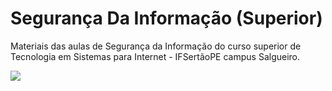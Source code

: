 # Segurança Da Informação (Superior)
Materiais das aulas de Segurança da Informação do curso superior de Tecnologia em Sistemas para Internet - IFSertãoPE campus Salgueiro.

<img src="https://infob.com.br/wp-content/uploads/2020/10/GuiaPequenasEmpresasSeguranca.png">
